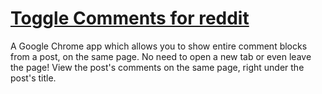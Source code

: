 [Toggle Comments for reddit](https://chrome.google.com/webstore/detail/toggle-comments-for-reddi/ooghofdlbfogobekpijdpogbdjilnmoh?hl=en)
============================

A Google Chrome app which allows you to show entire comment blocks from a post, on the same page. No need to open a new tab or even leave the page! View the post's comments on the same page, right under the post's title.

